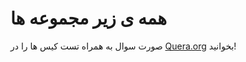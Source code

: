 # همه ی زیر مجموعه ها 

صورت سوال به همراه تست کیس ها را در [Quera.org](https://quera.org/problemset/12912/) بخوانید!